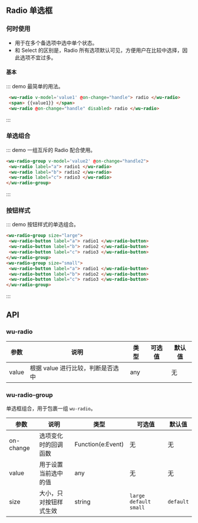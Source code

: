 <script>
  export default {
    data () {
      return {
        value1: false,
        value2: 'a',
        value3: false
      }
    },
    watch: {
    },
    methods: {
      handle (val) {
        console.log(val)
        console.log(this.value1)
      },
      handle2 (val) {
        console.log(val)
        console.log(this.value2)
      }
    }
  }
</script>
## Radio 单选框

### 何时使用

- 用于在多个备选项中选中单个状态。
- 和 Select 的区别是，Radio 所有选项默认可见，方便用户在比较中选择，因此选项不宜过多。

#### 基本

::: demo 最简单的用法。

```html
 <wu-radio v-model='value1' @on-change="handle"> radio </wu-radio>
 <span> {{value1}} </span>
 <wu-radio @on-change="handle" disabled> radio </wu-radio>
```
:::

### 单选组合

::: demo 一组互斥的 Radio 配合使用。

```html
<wu-radio-group v-model='value2' @on-change="handle2">
 <wu-radio label="a"> radio1 </wu-radio>
 <wu-radio label="b"> radio2 </wu-radio>
 <wu-radio label="c"> radio3 </wu-radio>
</wu-radio-group>
```
:::

### 按钮样式

::: demo 按钮样式的单选组合。

```html
<wu-radio-group size="large">
 <wu-radio-button label="a"> radio1 </wu-radio-button>
 <wu-radio-button label="b"> radio2 </wu-radio-button>
 <wu-radio-button label="c"> radio3 </wu-radio-button>
</wu-radio-group>
<wu-radio-group size="small">
 <wu-radio-button label="a"> radio1 </wu-radio-button>
 <wu-radio-button label="b"> radio2 </wu-radio-button>
 <wu-radio-button label="c"> radio3 </wu-radio-button>
</wu-radio-group>
```
:::
<style>
.wu-radio-group .wu-radio-button-wrapper+.wu-radio-button-wrapper{
	margin-left:-5px
}
</style>

## API

### wu-radio

| 参数           | 说明                                     | 类型       |  可选值 | 默认值 |
|----------------|------------------------------------------|------------|---------|--------|
| value          | 根据 value 进行比较，判断是否选中        | any     |         | 无     |

### wu-radio-group

单选框组合，用于包裹一组 `wu-radio`。

| 参数           | 说明                             | 类型              | 可选值 | 默认值 |
|----------------|----------------------------------|-------------------|--------|--------|
| on-change       | 选项变化时的回调函数             | Function(e:Event) | 无     | 无     |
| value          | 用于设置当前选中的值             | any            | 无     | 无     |
| size           | 大小，只对按钮样式生效           | string            | `large` `default` `small` | `default` |
